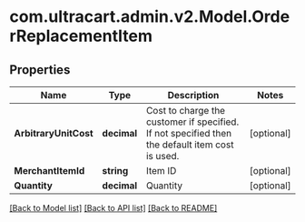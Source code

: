 
# com.ultracart.admin.v2.Model.OrderReplacementItem

## Properties

Name | Type | Description | Notes
------------ | ------------- | ------------- | -------------
**ArbitraryUnitCost** | **decimal** | Cost to charge the customer if specified.  If not specified then the default item cost is used. | [optional] 
**MerchantItemId** | **string** | Item ID | [optional] 
**Quantity** | **decimal** | Quantity | [optional] 

[[Back to Model list]](../README.md#documentation-for-models)
[[Back to API list]](../README.md#documentation-for-api-endpoints)
[[Back to README]](../README.md)

